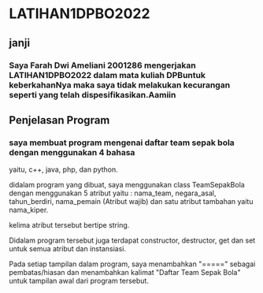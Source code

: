 # LATIHAN1DPBO2022

## janji
### Saya Farah Dwi Ameliani 2001286 mengerjakan LATIHAN1DPBO2022 dalam mata kuliah DPBuntuk keberkahanNya maka saya tidak melakukan kecurangan seperti yang telah dispesifikasikan.Aamiin


## Penjelasan Program
### saya membuat program mengenai daftar team sepak bola dengan menggunakan 4 bahasa
yaitu, c++, java, php, dan python.

didalam program yang dibuat, saya menggunakan class TeamSepakBola
dengan menggunakan 5 atribut
yaitu : nama_team, negara_asal, tahun_berdiri, nama_pemain (Atribut wajib)
dan satu atribut tambahan yaitu nama_kiper.

kelima atribut tersebut bertipe string.

Didalam program tersebut juga terdapat constructor, destructor,
get dan set untuk semua atribut dan instansiasi.

Pada setiap tampilan dalam program, saya menambahkan
"=====" sebagai pembatas/hiasan dan menambahkan kalimat "Daftar Team Sepak
Bola" untuk tampilan awal dari program tersebut.
